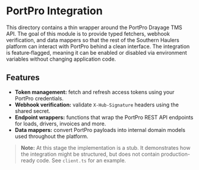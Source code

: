 # PortPro Integration

This directory contains a thin wrapper around the PortPro Drayage TMS API. The goal of this module is to
provide typed fetchers, webhook verification, and data mappers so that the rest of the Southern Haulers
platform can interact with PortPro behind a clean interface. The integration is feature‑flagged, meaning
it can be enabled or disabled via environment variables without changing application code.

## Features

- **Token management:** fetch and refresh access tokens using your PortPro credentials.
- **Webhook verification:** validate `X‑Hub‑Signature` headers using the shared secret.
- **Endpoint wrappers:** functions that wrap the PortPro REST API endpoints for loads, drivers, invoices and
  more.
- **Data mappers:** convert PortPro payloads into internal domain models used throughout the platform.

> **Note:** At this stage the implementation is a stub. It demonstrates how the integration might be
structured, but does not contain production-ready code. See `client.ts` for an example.